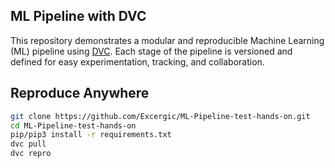 ## ML Pipeline with DVC

This repository demonstrates a modular and reproducible Machine Learning (ML) pipeline using [DVC](https://dvc.org/). Each stage of the pipeline is versioned and defined for easy experimentation, tracking, and collaboration.

## Reproduce Anywhere

```bash
git clone https://github.com/Excergic/ML-Pipeline-test-hands-on.git
cd ML-Pipeline-test-hands-on
pip/pip3 install -r requirements.txt
dvc pull
dvc repro
```




